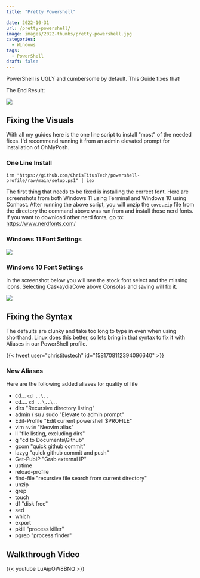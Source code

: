 ```yaml
---
title: "Pretty Powershell"

date: 2022-10-31
url: /pretty-powershell/
image: images/2022-thumbs/pretty-powershell.jpg
categories:
  - Windows
tags:
  - PowerShell
draft: false
---
```

PowerShell is UGLY and cumbersome by default. This Guide fixes that!
<!--more-->

The End Result:

![](/images/2022/pretty-powershell/end-result.png)

## Fixing the Visuals

With all my guides here is the one line script to install "most" of the needed fixes. I'd recommend running it from an admin elevated prompt for installation of OhMyPosh.

### One Line Install

```
irm "https://github.com/ChrisTitusTech/powershell-profile/raw/main/setup.ps1" | iex
```

The first thing that needs to be fixed is installing the correct font. Here are screenshots from both Windows 11 using Terminal and Windows 10 using Conhost. After running the above script, you will unzip the `cove.zip` file from the directory the command above was run from and install those nerd fonts. If you want to download other nerd fonts, go to: <https://www.nerdfonts.com/>

### Windows 11 Font Settings

![](/images/2022/pretty-powershell/win11.png)

### Windows 10 Font Settings

In the screenshot below you will see the stock font select and the missing icons. Selecting CaskaydiaCove above Consolas and saving will fix it. 

![](/images/2022/pretty-powershell/win10.png)

## Fixing the Syntax

The defaults are clunky and take too long to type in even when using shorthand. Linux does this better, so lets bring in that syntax to fix it with Aliases in our PowerShell profile.

{{< tweet user="christitustech" id="1581708112394096640" >}}

### New Aliases

Here are the following added aliases for quality of life

- cd... `cd ..\..`
- cd.... `cd ..\..\..`
- dirs "Recursive directory listing"
- admin / su / sudo "Elevate to admin prompt"
- Edit-Profile "Edit current powershell $PROFILE"
- vim `nvim` "Neovim alias"
- ll "file listing, excluding dirs"
- g "cd to Documents\Github"
- gcom "quick github commit"
- lazyg "quick github commit and push"
- Get-PubIP "Grab external IP"
- uptime
- reload-profile
- find-file "recursive file search from current directory"
- unzip
- grep
- touch
- df "disk free"
- sed
- which
- export
- pkill "process killer"
- pgrep "process finder"

## Walkthrough Video

{{< youtube LuAipOW8BNQ >}}
